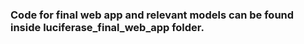 ### Code for final web app and relevant models can be found inside luciferase_final_web_app folder.

